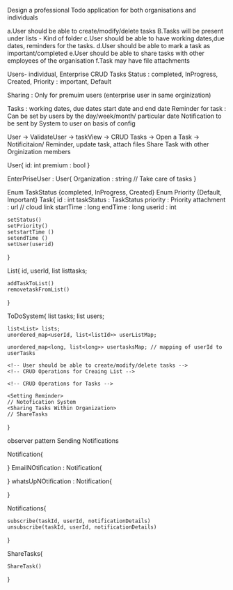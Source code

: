 Design a professional Todo application for both organisations and individuals
 
a.User should be able to create/modify/delete tasks
B.Tasks will be present under lists - Kind of folder
c.User should be able to have working dates,due dates, reminders for the tasks.
d.User should be able to mark a task as important/completed 
e.User should be able to share tasks with other employees of the organisation
f.Task may have file attachments

Users- individual, Enterprise 
CRUD Tasks
Status : completed, InProgress, Created, 
Priority : important, Default

Sharing : Only for premuim users (enterprise user in same orginization)

Tasks : working dates, due dates start date and end date 
Reminder for task : Can be set by users by the day/week/month/ particular date 
Notification to be sent by System to user on basis of config 

User -> ValidateUser -> taskView -> CRUD Tasks -> 
Open a Task -> Notificitaion/ Reminder, update task, attach files 
Share Task with other Orginization members

User{
    id: int
    premium : bool
}

EnterPriseUser : User{
    Organization : string
    // Take care of tasks 
}

Enum TaskStatus {completed, InProgress, Created}
Enum Priority  {Default, Important}
Task{
    id : int
    taskStatus : TaskStatus
    priority : Priority
    attachment : url // cloud link
    startTime : long
    endTime : long
    userid : int

    setStatus()
    setPriority()
    setstartTime ()
    setendTime ()
    setUser(userid)
}

List{
    id,
    userId, 
    list<taskId>  listtasks;

    addTaskToList()
    removetaskFromList()
}

ToDoSystem{
    list<Task> tasks;
    list<User> users;

    list<List> lists;
    unordered_map<userId, list<listId>> userListMap; 

    unordered_map<long, list<long>> usertasksMap; // mapping of userId to  userTasks

    <!-- User should be able to create/modify/delete tasks -->
    <!-- CRUD Operations for Creaing List -->

    <!-- CRUD Operations for Tasks -->

    <Setting Reminder>
    // Notofication System 
    <Sharing Tasks Within Organization>
    // ShareTasks
}


observer pattern Sending Notifications

Notification{

}
EmailNOtification : Notification{

}
whatsUpNOtification : Notification{

}

Notifications{

    subscribe(taskId, userId, notificationDetails)
    unsubscribe(taskId, userId, notificationDetails)
}

ShareTasks{

    ShareTask()
}
